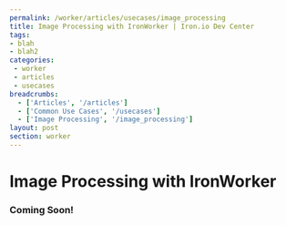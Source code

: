 ```yaml
---
permalink: /worker/articles/usecases/image_processing
title: Image Processing with IronWorker | Iron.io Dev Center
tags:
- blah
- blah2
categories:
 - worker
 - articles
 - usecases
breadcrumbs:
  - ['Articles', '/articles']
  - ['Common Use Cases', '/usecases']
  - ['Image Processing', '/image_processing']
layout: post
section: worker
---
```


# Image Processing with IronWorker

### Coming Soon!